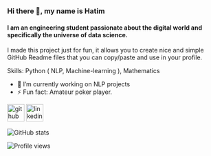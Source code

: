 ### Hi there 👋, my name is Hatim
#### I am an engineering student passionate about the digital world and specifically the universe of data science.
I made this project just for fun, it allows you to create nice and simple GitHub Readme files that you can copy/paste and use in your profile.

Skills: Python ( NLP, Machine-learning ), Mathematics

- 🔭 I’m currently working on NLP projects 
- ⚡ Fun fact: Amateur poker player.


[<img src='https://cdn.jsdelivr.net/npm/simple-icons@3.0.1/icons/github.svg' alt='github' height='40'>](https://github.com/ha7wski)  [<img src='https://cdn.jsdelivr.net/npm/simple-icons@3.0.1/icons/linkedin.svg' alt='linkedin' height='40'>](https://www.linkedin.com/in/https://www.linkedin.com/in/hatim-hebboul-0b1563193//)  

![GitHub stats](https://github-readme-stats.vercel.app/api?username=ha7wski&show_icons=true)  

![Profile views](https://gpvc.arturio.dev/ha7wski)  
